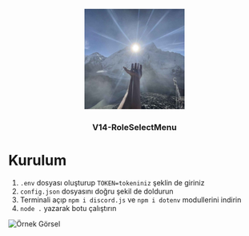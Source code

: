 <p align="center">
	<a href="" rel="noopener">
	<img width=200px height=200px src="./assets/back.png"></a>
</p>

<h3 align="center">V14-RoleSelectMenu</h3>




# Kurulum
1. `.env` dosyası oluşturup `TOKEN=tokeniniz` şeklin de giriniz
2. `config.json` dosyasını doğru şekil de doldurun
3. Terminali açıp `npm i discord.js` ve `npm i dotenv` modullerini indirin
4. `node .` yazarak botu çalıştırın


![Örnek Görsel](https://github.com/user-attachments/assets/b9e4da75-1c18-4a0e-9d0f-5f8cd1198000)
